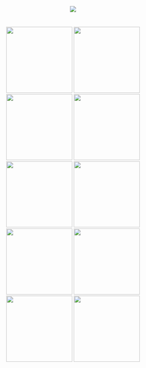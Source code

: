 <p align="center">
   <img src="https://cdn.discordapp.com/attachments/1002743049987821671/1097210918078779552/aaa4.png"  
<p align="center">
   
</details>
 
#
 
 <p align="center">
 <a href="mas.md">
  <img src="https://a.ppy.sh/21821366"  
       width="175"
       height="175"></a>
  <a href="jaysn.md">
  <img src="https://a.ppy.sh/18042211"  
       width="175"
       height="175"></a>
 <a href="froslass.md">
  <img src="https://a.ppy.sh/18090086"  
       width="175"
       height="175"></a>
  <a href="jonx042.md">
  <img src="https://a.ppy.sh/18657106"  
       width="175"
       height="175"></a>
  <a href="toasty.md">
  <img src="https://a.ppy.sh/18055871"  
       width="175"
       height="175"></a>
 <a href="everybody eats.md">
  <img src="https://a.ppy.sh/20674186"  
       width="175"
       height="175"></a>
 <a href="shiidou.md">
  <img src="https://a.ppy.sh/14346246"  
       width="175"
       height="175"></a>
 <a href="yuna.md">
  <img src="https://a.gatari.pw/27785"  
       width="175"
       height="175"></a>
 <a href="kya.md">
  <img src="https://cdn.discordapp.com/attachments/1002743049987821671/1097201331623690250/aaaaaa.png"  
       width="175"
       height="175"></a>
 <a href="peter.md">
  <img src="https://a.ppy.sh/6372800"  
       width="175"
       height="175"></a>
